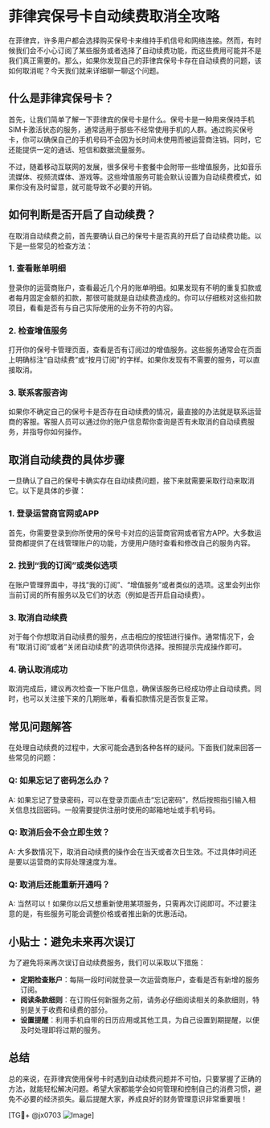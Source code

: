 # 菲律宾保号卡自动续费取消全攻略

在菲律宾，许多用户都会选择购买保号卡来维持手机信号和网络连接。然而，有时候我们会不小心订阅了某些服务或者选择了自动续费功能，而这些费用可能并不是我们真正需要的。那么，如果你发现自己的菲律宾保号卡存在自动续费的问题，该如何取消呢？今天我们就来详细聊一聊这个问题。

## 什么是菲律宾保号卡？

首先，让我们简单了解一下菲律宾的保号卡是什么。保号卡是一种用来保持手机SIM卡激活状态的服务，通常适用于那些不经常使用手机的人群。通过购买保号卡，你可以确保自己的手机号码不会因为长时间未使用而被运营商注销。同时，它还能提供一定的通话、短信和数据流量服务。

不过，随着移动互联网的发展，很多保号卡套餐中会附带一些增值服务，比如音乐流媒体、视频流媒体、游戏等。这些增值服务可能会默认设置为自动续费模式，如果你没有及时留意，就可能导致不必要的开销。

## 如何判断是否开启了自动续费？

在取消自动续费之前，首先要确认自己的保号卡是否真的开启了自动续费功能。以下是一些常见的检查方法：

### 1. 查看账单明细
登录你的运营商账户，查看最近几个月的账单明细。如果发现有不明的重复扣款或者每月固定金额的扣款，那很可能就是自动续费造成的。你可以仔细核对这些扣款项目，看看是否有与自己实际使用的业务不符的内容。

### 2. 检查增值服务
打开你的保号卡管理页面，查看是否有订阅过的增值服务。这些服务通常会在页面上明确标注“自动续费”或“按月订阅”的字样。如果你发现有不需要的服务，可以直接取消。

### 3. 联系客服咨询
如果你不确定自己的保号卡是否存在自动续费的情况，最直接的办法就是联系运营商的客服。客服人员可以通过你的账户信息帮你查询是否有未取消的自动续费服务，并指导你如何操作。

## 取消自动续费的具体步骤

一旦确认了自己的保号卡确实存在自动续费问题，接下来就需要采取行动来取消它。以下是具体的步骤：

### 1. 登录运营商官网或APP
首先，你需要登录到你所使用的保号卡对应的运营商官网或者官方APP。大多数运营商都提供了在线管理账户的功能，方便用户随时查看和修改自己的服务内容。

### 2. 找到“我的订阅”或类似选项
在账户管理界面中，寻找“我的订阅”、“增值服务”或者类似的选项。这里会列出你当前订阅的所有服务以及它们的状态（例如是否开启自动续费）。

### 3. 取消自动续费
对于每个你想取消自动续费的服务，点击相应的按钮进行操作。通常情况下，会有“取消订阅”或者“关闭自动续费”的选项供你选择。按照提示完成操作即可。

### 4. 确认取消成功
取消完成后，建议再次检查一下账户信息，确保该服务已经成功停止自动续费。同时，也可以关注接下来的几期账单，看看扣款情况是否恢复正常。

## 常见问题解答

在处理自动续费的过程中，大家可能会遇到各种各样的疑问。下面我们就来回答一些常见的问题：

### Q: 如果忘记了密码怎么办？
A: 如果忘记了登录密码，可以在登录页面点击“忘记密码”，然后按照指引输入相关信息找回密码。一般需要提供注册时使用的邮箱地址或手机号码。

### Q: 取消后会不会立即生效？
A: 大多数情况下，取消自动续费的操作会在当天或者次日生效。不过具体时间还是要以运营商的实际处理速度为准。

### Q: 取消后还能重新开通吗？
A: 当然可以！如果你以后又想重新使用某项服务，只需再次订阅即可。不过要注意的是，有些服务可能会调整价格或者推出新的优惠活动。

## 小贴士：避免未来再次误订

为了避免将来再次误订自动续费服务，我们可以采取以下措施：

- **定期检查账户**：每隔一段时间就登录一次运营商账户，查看是否有新增的服务订阅。
- **阅读条款细则**：在订购任何新服务之前，请务必仔细阅读相关的条款细则，特别是关于收费和续费的部分。
- **设置提醒**：利用手机自带的日历应用或其他工具，为自己设置到期提醒，以便及时处理即将过期的服务。

## 总结

总的来说，在菲律宾使用保号卡时遇到自动续费问题并不可怕，只要掌握了正确的方法，就能轻松解决问题。希望大家都能学会如何管理和控制自己的消费习惯，避免不必要的经济损失。最后提醒大家，养成良好的财务管理意识非常重要哦！

[TG💪+ @jx0703 ![Image](https://github.com/user-attachments/assets/dbca1d08-cadb-493c-b0ec-ad6f7a83f270)]